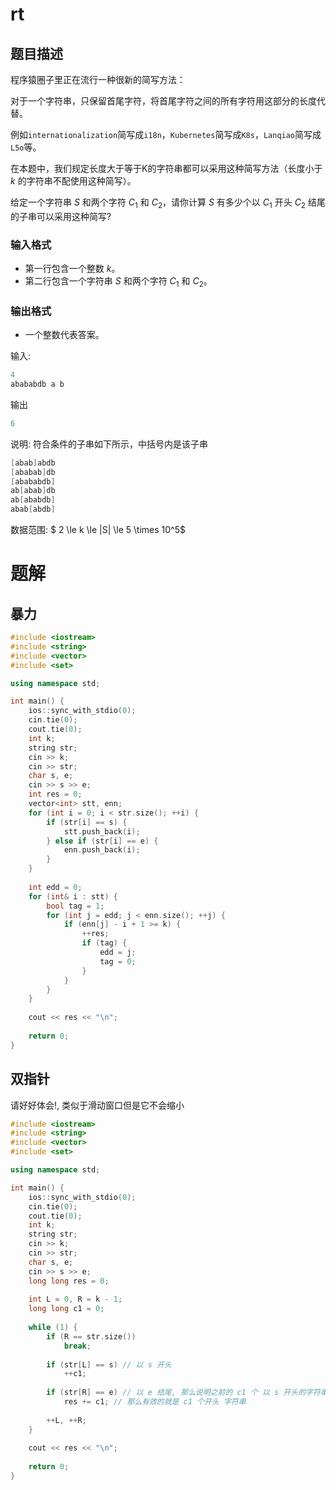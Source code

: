 # rt
## 题目描述
程序猿圈子里正在流行一种很新的简写方法：

对于一个字符串，只保留首尾字符，将首尾字符之间的所有字符用这部分的长度代替。

例如`internationalization`简写成`i18n`，`Kubernetes`简写成`K8s`，`Lanqiao`简写成`L5o`等。

在本题中，我们规定长度大于等于K的字符串都可以采用这种简写方法（长度小于 $k$ 的字符串不配使用这种简写）。

给定一个字符串 $S$ 和两个字符 $C_1$ 和 $C_2$，请你计算 $S$ 有多少个以 $C_1$ 开头 $C_2$ 结尾的子串可以采用这种简写?

### 输入格式
- 第一行包含一个整数 $k$。
- 第二行包含一个字符串 $S$ 和两个字符 $C_1$ 和 $C_2$。

### 输出格式
- 一个整数代表答案。

输入:

```C++
4
abababdb a b
```

输出

```C++
6
```

说明: 符合条件的子串如下所示，中括号内是该子串

```C++
[abab]abdb
[ababab]db
[abababdb]
ab[abab]db
ab[ababdb]
abab[abdb]
```

数据范围: $ 2 \le k \le |S| \le 5 \times 10^5$

# 题解
## 暴力

```C++
#include <iostream>
#include <string>
#include <vector>
#include <set>

using namespace std;

int main() {
    ios::sync_with_stdio(0);
    cin.tie(0);
    cout.tie(0);
    int k;
    string str;
    cin >> k;
    cin >> str;
    char s, e;
    cin >> s >> e;
    int res = 0;
    vector<int> stt, enn;
    for (int i = 0; i < str.size(); ++i) {
        if (str[i] == s) {
            stt.push_back(i);
        } else if (str[i] == e) {
            enn.push_back(i);
        }
    }
    
    int edd = 0;
    for (int& i : stt) {
        bool tag = 1;
        for (int j = edd; j < enn.size(); ++j) {
            if (enn[j] - i + 1 >= k) {
                ++res;
                if (tag) {
                    edd = j;
                    tag = 0;
                }
            }
        }
    }
    
    cout << res << "\n";
    
    return 0;
}
```


## 双指针

请好好体会!, 类似于滑动窗口但是它不会缩小

```C++
#include <iostream>
#include <string>
#include <vector>
#include <set>

using namespace std;

int main() {
    ios::sync_with_stdio(0);
    cin.tie(0);
    cout.tie(0);
    int k;
    string str;
    cin >> k;
    cin >> str;
    char s, e;
    cin >> s >> e;
    long long res = 0;
    
    int L = 0, R = k - 1;
    long long c1 = 0;
    
    while (1) {
        if (R == str.size())
            break;
        
        if (str[L] == s) // 以 s 开头 
            ++c1;
        
        if (str[R] == e) // 以 e 结尾, 那么说明之前的 c1 个 以 s 开头的字符串可以配对
            res += c1; // 那么有效的就是 c1 个开头 字符串 
        
        ++L, ++R;
    }
    
    cout << res << "\n";
    
    return 0;
}
```
